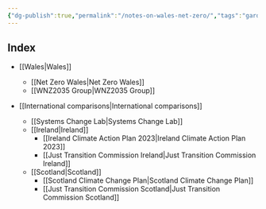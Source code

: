 ```yaml
---
{"dg-publish":true,"permalink":"/notes-on-wales-net-zero/","tags":"gardenEntry"}
---
```



## Index

 - [[Wales\|Wales]]
	 - [[Net Zero Wales\|Net Zero Wales]]
	 - [[WNZ2035 Group\|WNZ2035 Group]]


 - [[International comparisons\|International comparisons]]
	 - [[Systems Change Lab\|Systems Change Lab]]
	 - [[Ireland\|Ireland]]
		 - [[Ireland Climate Action Plan 2023\|Ireland Climate Action Plan 2023]]
		 - [[Just Transition Commission Ireland\|Just Transition Commission Ireland]]
	 - [[Scotland\|Scotland]]
		 - [[Scotland Climate Change Plan\|Scotland Climate Change Plan]]
		 - [[Just Transition Commission Scotland\|Just Transition Commission Scotland]]

